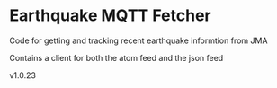 # Earthquake MQTT Fetcher

Code for getting and tracking recent earthquake informtion from JMA

Contains a client for both the atom feed and the json feed

v1.0.23